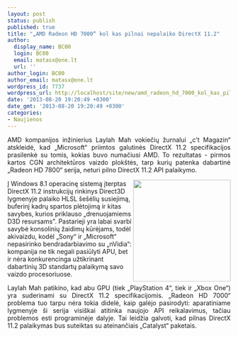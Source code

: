 ```yaml
---
layout: post
status: publish
published: true
title: "„AMD Radeon HD 7000“ kol kas pilnai nepalaiko DirectX 11.2"
author:
  display_name: BC00
  login: BC00
  email: matasx@one.lt
  url: ''
author_login: BC00
author_email: matasx@one.lt
wordpress_id: 7737
wordpress_url: http://localhost/site/new/amd_radeon_hd_7000_kol_kas_pilnai_nepalaiko_directx_112/
date: '2013-08-20 19:20:49 +0300'
date_gmt: '2013-08-20 19:20:49 +0300'
categories:
- Naujienos
---
```

<p style="text-align: justify;">
	AMD kompanijos inžinierius Laylah Mah vokiečių žurnalui &bdquo;c&#39;t Magazin&ldquo; atskleidė, kad &bdquo;Microsoft&ldquo; priimtos galutinės DirectX 11.2 specifikacijos prasilenkė su tomis, kokias buvo numačiusi AMD. To rezultatas - pirmos kartos CGN architektūros vaizdo plok&scaron;tės, tarp kurių patenka dabartinė &bdquo;Radeon HD 7800&ldquo; serija, neturi pilno DirectX 11.2 API palaikymo.</p>
<p style="text-align: justify;">
	<img alt="" src="http://technews.lt/userfiles/directx.jpg" style="width: 220px; height: 229px; float: right;" /></p>
<p>
	Į Windows 8.1 operacinę sistemą įterptas DirectX 11.2 instrukcijų rinkinys Direct3D lygmenyje palaiko HLSL &scaron;e&scaron;ėlių susiejimą, buferinį kadrų spartos plėtojimą ir kitas savybes, kurios priklauso &bdquo;drenuojamiems D3D resursams&quot;. Pastarieji yra labai svarbi savybė konsolinių žaidimų kūrėjams, todėl akivaizdu, kodėl &bdquo;Sony&ldquo; ir &bdquo;Microsoft&ldquo; nepasirinko bendradarbiavimo su &bdquo;nVidia&ldquo;: kompanija ne tik negali pasiūlyti APU, bet ir nėra konkurencinga užtikrinant dabartinių 3D standartų palaikymą savo vaizdo procesoriuose.</p>
<p style="text-align: justify;">
	Laylah Mah patikino, kad abu GPU (tiek &bdquo;PlayStation 4&ldquo;, tiek ir &bdquo;Xbox One&ldquo;) yra suderinami su DirectX 11.2 specifikacijomis. &bdquo;Radeon HD 7000&ldquo; problema tuo tarpu nėra tokia didelė, kaip galėjo pasirodyti: aparatiniame lygmenyje &scaron;i serija visi&scaron;kai atitinka naujojo API reikalavimus, tačiau problemos esti programinėje dalyje. Tai leidžia galvoti, kad pilnas DirectX 11.2 palaikymas bus suteiktas su ateinančiais &bdquo;Catalyst&ldquo; paketais.</p>
